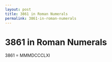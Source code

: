 ```yaml
---
layout: post
title: 3861 in Roman Numerals
permalink: 3861-in-roman-numerals
---
```


# 3861 in Roman Numerals

3861 = MMMDCCCLXI
